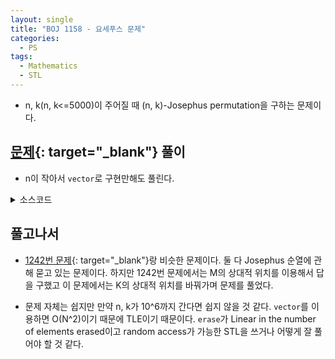 ```yaml
---
layout: single
title: "BOJ 1158 - 요세푸스 문제"
categories:
  - PS
tags:
  - Mathematics
  - STL
---
```

- n, k(n, k<=5000)이 주어질 때 (n, k)-Josephus permutation을 구하는 문제이다.

## [문제](https://www.acmicpc.net/problem/1158){: target="_blank"} 풀이
- n이 작아서 `vector`로 구현만해도 풀린다.  

<details markdown="1">
<summary>소스코드</summary>

```cpp
#include<cstdio>
#include<vector>
using namespace std;

int main()
{
	int n, k, curk;
	scanf("%d %d", &n, &k);
	vector<int> sol, a(n);
	for(int i=0;i<n;i++) a[i]=i+1;
	curk=k;
	for(int i=n;i>0;i--){
		curk=curk%i;
		if(curk<=0) curk+=i;
		sol.push_back(a[curk-1]);
		a.erase(a.begin()+curk-1);
		curk=k-(i-curk);
	}
	printf("<");
	for(int i=0;i<sol.size()-1;i++) printf("%d, ", sol[i]);
	printf("%d>", sol.back());
}
```
</details>

## 풀고나서  

- [1242번 문제](https://www.acmicpc.net/problem/1242){: target="_blank"}랑 비슷한 문제이다. 둘 다 Josephus 순열에 관해 묻고 있는 문제이다. 하지만 1242번 문제에서는 M의 상대적 위치를 이용해서 답을 구했고 이 문제에서는 K의 상대적 위치를 바꿔가며 문제를 풀었다.

- 문제 자체는 쉽지만 만약 n, k가 10^6까지 간다면 쉽지 않을 것 같다. `vector`를 이용하면 O(N^2)이기 때문에 TLE이기 때문이다. `erase`가 Linear in the number of elements erased이고 random access가 가능한 STL을 쓰거나 어떻게 잘 풀어야 할 것 같다.